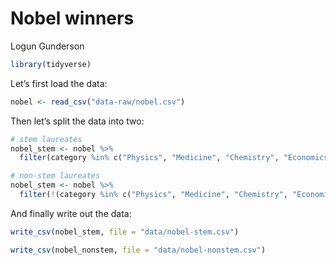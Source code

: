 Nobel winners
================
Logun Gunderson

``` r
library(tidyverse)
```

Let’s first load the data:

``` r
nobel <- read_csv("data-raw/nobel.csv")
```

Then let’s split the data into two:

``` r
# stem laureates
nobel_stem <- nobel %>%
  filter(category %in% c("Physics", "Medicine", "Chemistry", "Economics"))

# non-stem laureates
nobel_stem <- nobel %>%
  filter(!(category %in% c("Physics", "Medicine", "Chemistry", "Economics")))
```

And finally write out the data:

``` r
write_csv(nobel_stem, file = "data/nobel-stem.csv")

write_csv(nobel_nonstem, file = "data/nobel-nonstem.csv")
```
